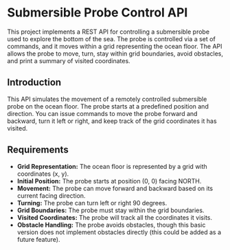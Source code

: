 # Submersible Probe Control API

This project implements a REST API for controlling a submersible probe used to explore the bottom of the sea. The probe is controlled via a set of commands, and it moves within a grid representing the ocean floor. The API allows the probe to move, turn, stay within grid boundaries, avoid obstacles, and print a summary of visited coordinates.

## Introduction

This API simulates the movement of a remotely controlled submersible probe on the ocean floor. The probe starts at a predefined position and direction. You can issue commands to move the probe forward and backward, turn it left or right, and keep track of the grid coordinates it has visited.

## Requirements

- **Grid Representation:** The ocean floor is represented by a grid with coordinates (x, y).
- **Initial Position:** The probe starts at position (0, 0) facing NORTH.
- **Movement:** The probe can move forward and backward based on its current facing direction.
- **Turning:** The probe can turn left or right 90 degrees.
- **Grid Boundaries:** The probe must stay within the grid boundaries.
- **Visited Coordinates:** The probe will track all the coordinates it visits.
- **Obstacle Handling:** The probe avoids obstacles, though this basic version does not implement obstacles directly (this could be added as a future feature).
